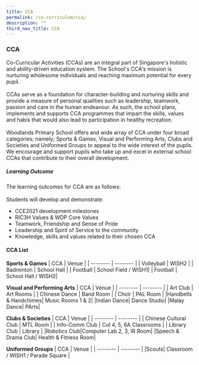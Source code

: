 ```yaml
---
title: CCA
permalink: /co-curriculum/cca/
description: ""
third_nav_title: CCA
---
```

### **CCA**
Co-Curricular Activities (CCAs) are an integral part of Singapore's holistic and ability-driven education system. The School's CCA's mission is nurturing wholesome individuals and reaching maximum potential for every pupil. 
<br><br>
CCAs serve as a foundation for character-building and nurturing skills and provide a measure of personal qualities such as leadership, teamwork, passion and care in the human endeavour. As such, the school plans, implements and supports CCA programmes that impart the skills, values and habis that would also lead to participation in healthy recreation. <br><br>
Woodlands Primary School offers and wide array of CCA under four broad categories; namely; Sports &amp; Games, Visual and Performing Arts, Clubs and Societies and Uniformed Groups to appeal to the wide interest of the pupils. We encourage and support pupils who take up and excel in external school CCAs that contribute to their overall development. 

##### **Learning Outcome**
The learning outcomes for CCA are as follows: 
<br><br>
Students will develop and demonstrate: 
* CCE2021 development milestones 
* RIC3H Values &amp; WDP Core Values
* Teamwork, Friendship and Sense of Pride 
* Leadership and Spirit of Service to the community
* Knowledge, skills and values related to their chosen CCA

#### **CCA List**

 **Sports &amp; Games**
| CCA | Venue |
| -------- | -------- | 
| Volleyball     | WISH2     | 
| Badminton     | School Hall     | 
| Football     | School Field / WISH1|
| Football     | School Hall / WISH2| 



 **Visual and Performing Arts**
| CCA | Venue |
| -------- | -------- | 
| Art Club  | Art Rooms     | 
| Chinese Dance | Band Room | 
| Choir | PAL Room |
|Handbells &amp; Handchimes| Music Rooms 1 &amp; 2| 
|Indian Dance| Dance Studio|
|Malay Dance| PArts| 


 **Clubs &amp; Societies**
| CCA | Venue |
| -------- | -------- | 
| Chinese Cultural Club  | MTL Room | 
| Info-Comm Club | Col 4, 5, 6A Classrooms | 
| Library Club | Library |
|Robotics Club|Computer Lab 2, 3, IR Room| 
|Speech &amp; Drama Club| Health &amp; Fitness Room|

 **Uniformed Groups**
| CCA | Venue |
| -------- | -------- | 
|Scouts| Classroom / WISH1 / Parade Square | 